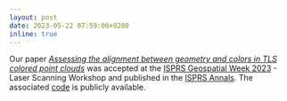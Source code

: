 ```yaml
---
layout: post
date: 2023-05-22 07:59:00+0200
inline: true
---
```


Our paper [*Assessing the alignment between geometry and colors in TLS colored point clouds*](https://isprs-annals.copernicus.org/articles/X-1-W1-2023/597/2023/) was accepted at the [ISPRS Geospatial Week 2023](https://gsw2023.com/) - Laser Scanning Workshop and published in the [ISPRS Annals](https://www.isprs.org/publications/annals.aspx). The associated [code](https://github.com/zhaoyiww/AssessAlignment) is publicly available.